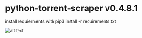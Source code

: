 # python-torrent-scraper v0.4.8.1

install requierments with pip3 install -r requirements.txt

![alt text](https://i.imgur.com/DffQpW7.png)
